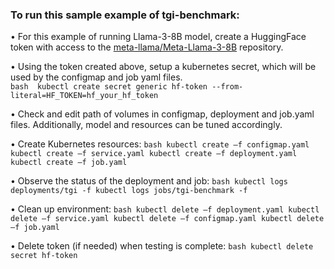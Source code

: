 ### To run this sample example of tgi-benchmark:

•   For this example of running Llama-3-8B model, create a HuggingFace token with access to the [meta-llama/Meta-Llama-3-8B](https://huggingface.co/meta-llama/Meta-Llama-3-8B) repository. 

•   Using the token created above, setup a kubernetes secret, which will be used by the configmap and job yaml files.  
    ``` bash 
    kubectl create secret generic hf-token --from-literal=HF_TOKEN=hf_your_hf_token
    ```

•   Check and edit path of volumes in configmap, deployment and job.yaml files. Additionally, model and resources can be tuned accordingly. 

•   Create Kubernetes resources:
    ```bash
    kubectl create –f configmap.yaml
    kubectl create –f service.yaml
    kubectl create –f deployment.yaml
    kubectl create –f job.yaml
    ```

•   Observe the status of the deployment and job:
    ```bash
    kubectl logs deployments/tgi -f
    kubectl logs jobs/tgi-benchmark -f
    ```

•   Clean up environment:
    ```bash
    kubectl delete –f deployment.yaml
    kubectl delete –f service.yaml
    kubectl delete –f configmap.yaml
    kubectl delete –f job.yaml
    ```
    
•   Delete token (if needed) when testing is complete:
    ```bash
    kubectl delete secret hf-token
    ```
